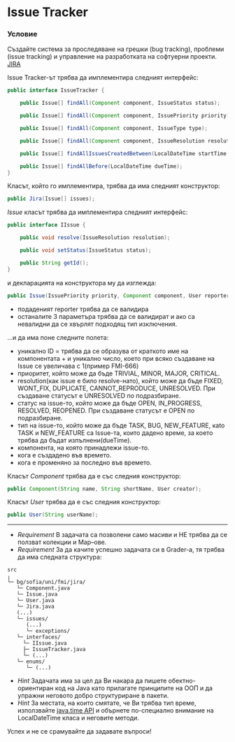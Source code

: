 # Issue Tracker

### Условие

Създайте система за проследяване на грешки (bug tracking), проблеми (issue tracking) и управление на разработката на софтуерни проекти. [JIRA](https://www.atlassian.com/software/jira)

Issue Tracker-ът трябва да имплементира следният интерфейс:

```java
public interface IssueTracker {

	public Issue[] findAll(Component component, IssueStatus status);

	public Issue[] findAll(Component component, IssuePriority priority);

	public Issue[] findAll(Component component, IssueType type);

	public Issue[] findAll(Component component, IssueResolution resolution);

	public Issue[] findAllIssuesCreatedBetween(LocalDateTime startTime, LocalDateTime endTime);

	public Issue[] findAllBefore(LocalDateTime dueTime);
}
```

Класът, който го имплементира, трябва да има следният конструктор:

```java
public Jira(Issue[] issues);
```
*Issue* класът трябва да имплементира следният интерфейс:

```java
public interface IIssue {

	public void resolve(IssueResolution resolution);

	public void setStatus(IssueStatus status);

	public String getId();
}
```

и декларацията на конструктора му да изглежда:
```java
public Issue(IssuePriority priority, Component component, User reporter, String description) throws InvalidReporterException; 
```
* πодаденият reporter трябва да се валидира
* останалите 3 параметъра трябва да се валидират и ако са невалидни да се хвърлят подходящ тип изключения.

...и да има поне следните полета:
  * уникално ID = трябва да се образува от краткото име на компонентата + и уникално число, което при всяко създаване на Issue се увеличава с 1(пример FMI-666)
  * приоритет, който може да бъде TRIVIAL, MINOR, MAJOR, CRITICAL.
  * resolution(как issue е било resolve-нато), който може да бъде FIXED, WONT_FIX, DUPLICATE, CANNOT_REPRODUCE, UNRESOLVED. При създаване статусът е UNRESOLVED по подразбиране.
  * статус на issue-то, който може да бъде OPEN, IN_PROGRESS, RESOLVED, REOPENED. При създаване статусът е OPEN по подразбиране.
  * тип на issue-то, който може да бъде TASK, BUG, NEW_FEATURE, кato TASK и NEW_FEATURE са Issue-та, които дадено време, за което трябва да бъдат изпълнени(dueTime).
  * компонента, на която принадлежи issue-то.
  * кога е създадено във времето.
  * кога е променяно за последно във времето.

Класът *Component* трябва да е със следния конструктор:

```java
public Component(String name, String shortName, User creator);
```
  
Класът *User* трябва да е със следния конструктор:

```java
public User(String userName);
```
-------------------------------------
* *Requirement* В задачата са позволени само масиви и НЕ трябва да се ползват колекции и Map–ове.
* *Requirement* За да качите успешно задачата си в Grader-a, тя трябва да има следната структура:
```
src
╷
└─ bg/sofia/uni/fmi/jira/
   └─ Component.java
   └─ Issue.java
   └─ User.java
   └─ Jira.java
   (...)
   └─ issues/
      (...)
      └─ exceptions/
   └─ interfaces/
     └─ IIssue.java
     ├─ IssueTracker.java
     └─ (...)
   └─ enums/
      └─ (...)
```
* *Hint* Задачата има за цел да Ви накара да пишете обектно-ориентиран код на Java като прилагате принципите на ООП и да упражни неговото добро структуриране в пакети.
* *Hint* За местата, на които смятате, че Ви трябва тип време, използвайте [java.time API](https://docs.oracle.com/javase/8/docs/api/java/time/LocalDateTime.html) и обърнете по-специално внимание на LocalDateTime класа и неговите методи.

Успех и не се срамувайте да задавате въпроси!
